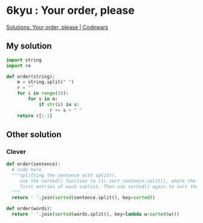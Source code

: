 # 6kyu : Your order, please

[Solutions: Your order, please | Codewars](https://www.codewars.com/kata/55c45be3b2079eccff00010f/solutions/python)

## My solution

```python
import string
import re

def order(string):
    m = string.split(" ")
    r = ""
    for i in range(10):
        for s in m:
            if str(i) in s:
                r += s + " "
    return r[:-1]
```

## Other solution

### Clever


```python
def order(sentence):
  # code here
  """splitting the sentence with split(), 
     use the sorted() function to (1) sort sentence.split(), where the numbers will be the
     first entries of each sublist. Then use sorted() again to sort the sublists.
  """
  return ' '.join(sorted(sentence.split(), key=sorted))
```


```python
def order(words):
  return ' '.join(sorted(words.split(), key=lambda w:sorted(w)))
```

